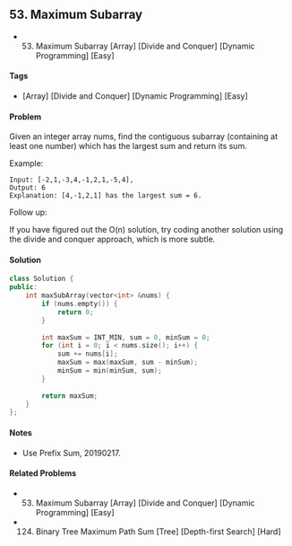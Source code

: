 ## 53. Maximum Subarray
- 53. Maximum Subarray [Array] [Divide and Conquer] [Dynamic Programming] [Easy]

#### Tags
- [Array] [Divide and Conquer] [Dynamic Programming] [Easy]

#### Problem
Given an integer array nums, find the contiguous subarray (containing at least one number) which has the largest sum and return its sum.

Example:

    Input: [-2,1,-3,4,-1,2,1,-5,4],
    Output: 6
    Explanation: [4,-1,2,1] has the largest sum = 6.

Follow up:

If you have figured out the O(n) solution, try coding another solution using the divide and conquer approach, which is more subtle.

#### Solution
``` C++
class Solution {
public:
    int maxSubArray(vector<int> &nums) {
        if (nums.empty()) {
            return 0;
        }
        
        int maxSum = INT_MIN, sum = 0, minSum = 0;
        for (int i = 0; i < nums.size(); i++) {
            sum += nums[i];
            maxSum = max(maxSum, sum - minSum);
            minSum = min(minSum, sum);
        }
        
        return maxSum;
    }
};
```

#### Notes
- Use Prefix Sum, 20190217.

#### Related Problems
- 53. Maximum Subarray [Array] [Divide and Conquer] [Dynamic Programming] [Easy]
- 124. Binary Tree Maximum Path Sum [Tree] [Depth-first Search] [Hard]
